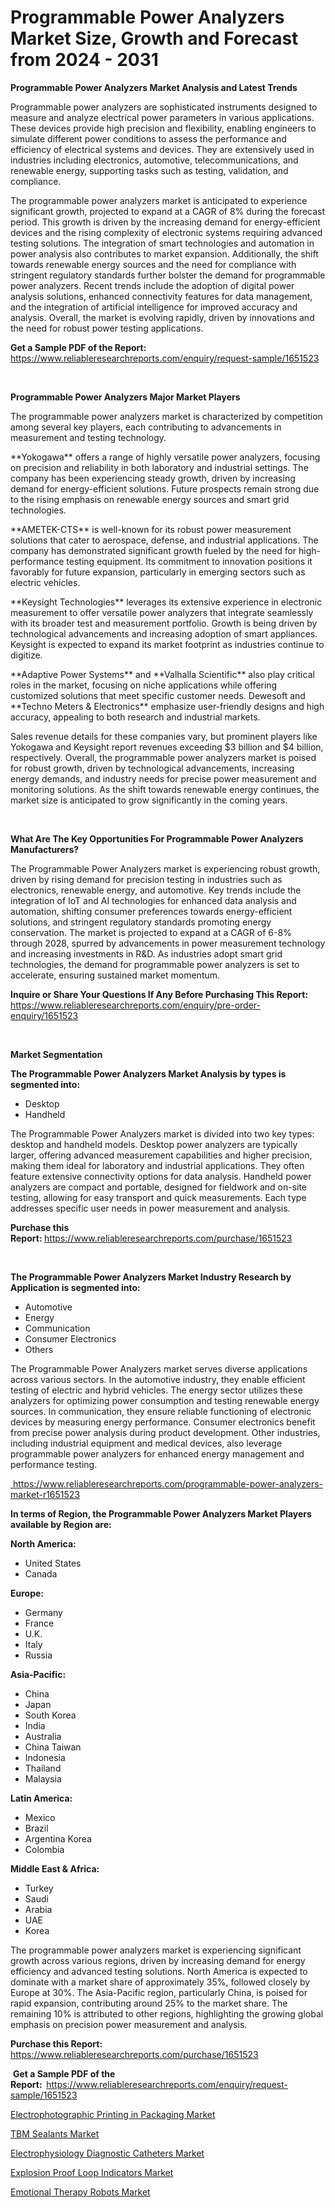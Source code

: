 <p><h1>Programmable Power Analyzers Market Size, Growth and Forecast from 2024 - 2031</h1></p><p><strong>Programmable Power Analyzers Market Analysis and Latest Trends</strong></p>
<p><p>Programmable power analyzers are sophisticated instruments designed to measure and analyze electrical power parameters in various applications. These devices provide high precision and flexibility, enabling engineers to simulate different power conditions to assess the performance and efficiency of electrical systems and devices. They are extensively used in industries including electronics, automotive, telecommunications, and renewable energy, supporting tasks such as testing, validation, and compliance.</p><p>The programmable power analyzers market is anticipated to experience significant growth, projected to expand at a CAGR of 8% during the forecast period. This growth is driven by the increasing demand for energy-efficient devices and the rising complexity of electronic systems requiring advanced testing solutions. The integration of smart technologies and automation in power analysis also contributes to market expansion. Additionally, the shift towards renewable energy sources and the need for compliance with stringent regulatory standards further bolster the demand for programmable power analyzers. Recent trends include the adoption of digital power analysis solutions, enhanced connectivity features for data management, and the integration of artificial intelligence for improved accuracy and analysis. Overall, the market is evolving rapidly, driven by innovations and the need for robust power testing applications.</p></p>
<p><strong>Get a Sample PDF of the Report:&nbsp;</strong> <a href="https://www.reliableresearchreports.com/enquiry/request-sample/1651523?utm_campaign=12&utm_medium=2&utm_source=Github&utm_content=ia&utm_term=08122024&utm_id=programmable-power-analyzers">https://www.reliableresearchreports.com/enquiry/request-sample/1651523</a></p>
<p>&nbsp;</p>
<p><strong>Programmable Power Analyzers Major Market Players</strong></p>
<p><p>The programmable power analyzers market is characterized by competition among several key players, each contributing to advancements in measurement and testing technology.</p><p>**Yokogawa** offers a range of highly versatile power analyzers, focusing on precision and reliability in both laboratory and industrial settings. The company has been experiencing steady growth, driven by increasing demand for energy-efficient solutions. Future prospects remain strong due to the rising emphasis on renewable energy sources and smart grid technologies.</p><p>**AMETEK-CTS** is well-known for its robust power measurement solutions that cater to aerospace, defense, and industrial applications. The company has demonstrated significant growth fueled by the need for high-performance testing equipment. Its commitment to innovation positions it favorably for future expansion, particularly in emerging sectors such as electric vehicles.</p><p>**Keysight Technologies** leverages its extensive experience in electronic measurement to offer versatile power analyzers that integrate seamlessly with its broader test and measurement portfolio. Growth is being driven by technological advancements and increasing adoption of smart appliances. Keysight is expected to expand its market footprint as industries continue to digitize.</p><p>**Adaptive Power Systems** and **Valhalla Scientific** also play critical roles in the market, focusing on niche applications while offering customized solutions that meet specific customer needs. Dewesoft and **Techno Meters & Electronics** emphasize user-friendly designs and high accuracy, appealing to both research and industrial markets.</p><p>Sales revenue details for these companies vary, but prominent players like Yokogawa and Keysight report revenues exceeding $3 billion and $4 billion, respectively. Overall, the programmable power analyzers market is poised for robust growth, driven by technological advancements, increasing energy demands, and industry needs for precise power measurement and monitoring solutions. As the shift towards renewable energy continues, the market size is anticipated to grow significantly in the coming years.</p></p>
<p>&nbsp;</p>
<p><strong>What Are The Key Opportunities For Programmable Power Analyzers Manufacturers?</strong></p>
<p><p>The Programmable Power Analyzers market is experiencing robust growth, driven by rising demand for precision testing in industries such as electronics, renewable energy, and automotive. Key trends include the integration of IoT and AI technologies for enhanced data analysis and automation, shifting consumer preferences towards energy-efficient solutions, and stringent regulatory standards promoting energy conservation. The market is projected to expand at a CAGR of 6-8% through 2028, spurred by advancements in power measurement technology and increasing investments in R&D. As industries adopt smart grid technologies, the demand for programmable power analyzers is set to accelerate, ensuring sustained market momentum.</p></p>
<p><strong>Inquire or Share Your Questions If Any Before Purchasing This Report:</strong> <a href="https://www.reliableresearchreports.com/enquiry/pre-order-enquiry/1651523?utm_campaign=12&utm_medium=2&utm_source=Github&utm_content=ia&utm_term=08122024&utm_id=programmable-power-analyzers">https://www.reliableresearchreports.com/enquiry/pre-order-enquiry/1651523</a></p>
<p>&nbsp;</p>
<p><strong>Market Segmentation</strong></p>
<p><strong>The Programmable Power Analyzers Market Analysis by types is segmented into:</strong></p>
<p><ul><li>Desktop</li><li>Handheld</li></ul></p>
<p><p>The Programmable Power Analyzers market is divided into two key types: desktop and handheld models. Desktop power analyzers are typically larger, offering advanced measurement capabilities and higher precision, making them ideal for laboratory and industrial applications. They often feature extensive connectivity options for data analysis. Handheld power analyzers are compact and portable, designed for fieldwork and on-site testing, allowing for easy transport and quick measurements. Each type addresses specific user needs in power measurement and analysis.</p></p>
<p><strong>Purchase this Report:&nbsp;</strong><a href="https://www.reliableresearchreports.com/purchase/1651523?utm_campaign=12&utm_medium=2&utm_source=Github&utm_content=ia&utm_term=08122024&utm_id=programmable-power-analyzers">https://www.reliableresearchreports.com/purchase/1651523</a></p>
<p>&nbsp;</p>
<p><strong>The Programmable Power Analyzers Market Industry Research by Application is segmented into:</strong></p>
<p><ul><li>Automotive</li><li>Energy</li><li>Communication</li><li>Consumer Electronics</li><li>Others</li></ul></p>
<p><p>The Programmable Power Analyzers market serves diverse applications across various sectors. In the automotive industry, they enable efficient testing of electric and hybrid vehicles. The energy sector utilizes these analyzers for optimizing power consumption and testing renewable energy sources. In communication, they ensure reliable functioning of electronic devices by measuring energy performance. Consumer electronics benefit from precise power analysis during product development. Other industries, including industrial equipment and medical devices, also leverage programmable power analyzers for enhanced energy management and performance testing.</p></p>
<p><a href="https://www.reliableresearchreports.com/programmable-power-analyzers-market-r1651523?utm_campaign=12&utm_medium=2&utm_source=Github&utm_content=ia&utm_term=08122024&utm_id=programmable-power-analyzers">&nbsp;https://www.reliableresearchreports.com/programmable-power-analyzers-market-r1651523</a></p>
<p><strong>In terms of Region, the Programmable Power Analyzers Market Players available by Region are:</strong></p>
<p>
    <p> <strong> North America: </strong>
        <ul>
            <li>United States</li>
            <li>Canada</li>
        </ul>
        </p> 
    <p> <strong> Europe: </strong>
        <ul>
            <li>Germany</li>
            <li>France</li>
            <li>U.K.</li>
            <li>Italy</li>
            <li>Russia</li>
        </ul>
        </p> 
    <p> <strong> Asia-Pacific: </strong>
        <ul>
            <li>China</li>
            <li>Japan</li>
            <li>South Korea</li>
            <li>India</li>
            <li>Australia</li>
            <li>China Taiwan</li>
            <li>Indonesia</li>
            <li>Thailand</li>
            <li>Malaysia</li>
        </ul>
        </p> 
    <p> <strong> Latin America: </strong>
        <ul>
            <li>Mexico</li>
            <li>Brazil</li>
            <li>Argentina Korea</li>
            <li>Colombia</li>
        </ul>
        </p> 
    <p> <strong> Middle East & Africa: </strong>
        <ul>
            <li>Turkey</li>
            <li>Saudi</li>
            <li>Arabia</li>
            <li>UAE</li>
            <li>Korea</li>
        </ul>
    </p>
    </p>
<p><p>The programmable power analyzers market is experiencing significant growth across various regions, driven by increasing demand for energy efficiency and advanced testing solutions. North America is expected to dominate with a market share of approximately 35%, followed closely by Europe at 30%. The Asia-Pacific region, particularly China, is poised for rapid expansion, contributing around 25% to the market share. The remaining 10% is attributed to other regions, highlighting the growing global emphasis on precision power measurement and analysis.</p></p>
<p><strong>Purchase this Report: </strong><a href="https://www.reliableresearchreports.com/purchase/1651523?utm_campaign=12&utm_medium=2&utm_source=Github&utm_content=ia&utm_term=08122024&utm_id=programmable-power-analyzers">https://www.reliableresearchreports.com/purchase/1651523</a></p>
<p>&nbsp;<strong>Get a Sample PDF of the Report:&nbsp;&nbsp;</strong><a href="https://www.reliableresearchreports.com/enquiry/request-sample/1651523?utm_campaign=12&utm_medium=2&utm_source=Github&utm_content=ia&utm_term=08122024&utm_id=programmable-power-analyzers">https://www.reliableresearchreports.com/enquiry/request-sample/1651523</a></p>
<p><strong></strong></p>
<p><p><a href="https://www.linkedin.com/pulse/electrophotographic-printing-packaging-market-overview-future-qmfye?utm_campaign=12&utm_medium=2&utm_source=Github&utm_content=ia&utm_term=08122024&utm_id=programmable-power-analyzers">Electrophotographic Printing in Packaging Market</a></p><p><a href="https://github.com/JakirUddin511/Market-Research-Report-List-1/blob/main/tbm-sealants-market.md?utm_campaign=12&utm_medium=2&utm_source=Github&utm_content=ia&utm_term=08122024&utm_id=programmable-power-analyzers">TBM Sealants Market</a></p><p><a href="https://www.linkedin.com/pulse/electrophysiology-diagnostic-catheters-market-industry-landscape-iomff?utm_campaign=12&utm_medium=2&utm_source=Github&utm_content=ia&utm_term=08122024&utm_id=programmable-power-analyzers">Electrophysiology Diagnostic Catheters Market</a></p><p><a href="https://github.com/GenaGaines34/Market-Research-Report-List-1/blob/main/explosion-proof-loop-indicators-market.md?utm_campaign=12&utm_medium=2&utm_source=Github&utm_content=ia&utm_term=08122024&utm_id=programmable-power-analyzers">Explosion Proof Loop Indicators Market</a></p><p><a href="https://www.linkedin.com/pulse/compreh-proposis-fbaif?utm_campaign=12&utm_medium=2&utm_source=Github&utm_content=ia&utm_term=08122024&utm_id=programmable-power-analyzers">Emotional Therapy Robots Market</a></p></p>